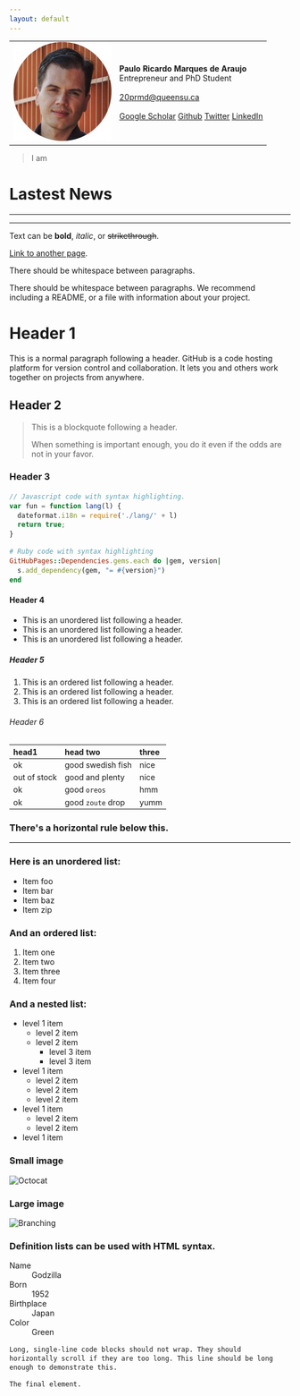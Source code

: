 ```yaml
---
layout: default
---
```

<html>
  <head>
    <script src="https://code.jquery.com/jquery-1.10.2.js"></script>
  </head>
</html>

<div class="profile-table">
  <table class="center">
    <tr>
      <td>
        <img src="circular.jpg" class="responsive">
      </td>
      <td>
        <b>Paulo Ricardo Marques de Araujo</b><br>
        Entrepreneur and PhD Student<br><br>
        <a href="mailto:20prmd@queensu.ca">20prmd@queensu.ca</a><br><br>
        <a href="https://scholar.google.com.br/citations?user=wan1l_IAAAAJ" class="btn btn-colored" target="_blank">Google Scholar</a>
        <a href="https://github.com/paaraujo" class="btn btn-colored" target="_blank">Github</a>
        <a href="https://twitter.com/prma" class="btn btn-colored" target="_blank">Twitter</a>
        <a href="https://www.linkedin.com/in/paaraujo/" class="btn btn-colored" target="_blank">LinkedIn</a>
      </td>
    </tr> 
  </table>
</div>

> I am 

# Lastest News
* * *
<div id="b-placeholder">
</div>

<script>
  $(function(){
    $("#b-placeholder").load("updates.md");
  });
</script>

* * *



Text can be **bold**, _italic_, or ~~strikethrough~~.

[Link to another page](./another_page.html).

There should be whitespace between paragraphs.

There should be whitespace between paragraphs. We recommend including a README, or a file with information about your project.

# Header 1

This is a normal paragraph following a header. GitHub is a code hosting platform for version control and collaboration. It lets you and others work together on projects from anywhere.

## Header 2

> This is a blockquote following a header.
>
> When something is important enough, you do it even if the odds are not in your favor.

### Header 3

```js
// Javascript code with syntax highlighting.
var fun = function lang(l) {
  dateformat.i18n = require('./lang/' + l)
  return true;
}
```

```ruby
# Ruby code with syntax highlighting
GitHubPages::Dependencies.gems.each do |gem, version|
  s.add_dependency(gem, "= #{version}")
end
```

#### Header 4

*   This is an unordered list following a header.
*   This is an unordered list following a header.
*   This is an unordered list following a header.

##### Header 5

1.  This is an ordered list following a header.
2.  This is an ordered list following a header.
3.  This is an ordered list following a header.

###### Header 6

| head1        | head two          | three |
|:-------------|:------------------|:------|
| ok           | good swedish fish | nice  |
| out of stock | good and plenty   | nice  |
| ok           | good `oreos`      | hmm   |
| ok           | good `zoute` drop | yumm  |

### There's a horizontal rule below this.

* * *

### Here is an unordered list:

*   Item foo
*   Item bar
*   Item baz
*   Item zip

### And an ordered list:

1.  Item one
1.  Item two
1.  Item three
1.  Item four

### And a nested list:

- level 1 item
  - level 2 item
  - level 2 item
    - level 3 item
    - level 3 item
- level 1 item
  - level 2 item
  - level 2 item
  - level 2 item
- level 1 item
  - level 2 item
  - level 2 item
- level 1 item

### Small image

![Octocat](https://github.githubassets.com/images/icons/emoji/octocat.png)

### Large image

![Branching](https://guides.github.com/activities/hello-world/branching.png)


### Definition lists can be used with HTML syntax.

<dl>
<dt>Name</dt>
<dd>Godzilla</dd>
<dt>Born</dt>
<dd>1952</dd>
<dt>Birthplace</dt>
<dd>Japan</dd>
<dt>Color</dt>
<dd>Green</dd>
</dl>

```
Long, single-line code blocks should not wrap. They should horizontally scroll if they are too long. This line should be long enough to demonstrate this.
```

```
The final element.
```
